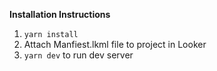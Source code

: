**Installation Instructions**

1. `yarn install`
2. Attach Manfiest.lkml file to project in Looker
3. `yarn dev` to run dev server
